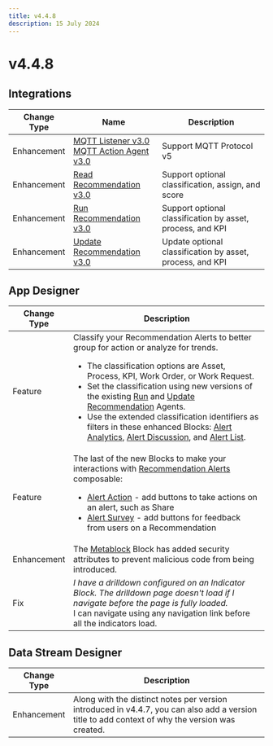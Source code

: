 ```yaml
---
title: v4.4.8
description: 15 July 2024
---
```


# v4.4.8

## Integrations

| Change Type | Name | Description |
|-------------|------|-------------|
| Enhancement | [MQTT Listener v3.0<br>MQTT Action Agent v3.0](https://xmpro.gitbook.io/mqtt/) | Support MQTT Protocol v5 |
| Enhancement | [Read Recommendation v3.0](https://xmpro.gitbook.io/read-recommendation/) | Support optional classification, assign, and score |
| Enhancement | [Run Recommendation v3.0](https://xmpro.gitbook.io/run-recommendation) | Support optional classification by asset, process, and KPI |
| Enhancement | [Update Recommendation v3.0](https://xmpro.gitbook.io/update-recommendation) | Update optional classification by asset, process, and KPI |

## App Designer

| Change Type | Description |
|-------------|-------------|
| Feature | Classify your Recommendation Alerts to better group for action or analyze for trends. <ul><li>The classification options are Asset, Process, KPI, Work Order, or Work Request.</li><li>Set the classification using new versions of the existing [Run](https://xmpro.gitbook.io/run-recommendation) and [Update Recommendation](https://xmpro.gitbook.io/update-recommendation) Agents.</li><li>Use the extended classification identifiers as filters in these enhanced Blocks: [Alert Analytics](../blocks-toolbox/recommendations/recommendation-analytics.md), [Alert Discussion](../blocks-toolbox/recommendations/recommendation-alert-discussion.md), and [Alert List](../blocks-toolbox/recommendations/alert-list.md).</li></ul> |
| Feature | The last of the new Blocks to make your interactions with [Recommendation Alerts](https://documentation.xmpro.com/concepts/recommendation/recommendation-alert) composable:<ul><li>[Alert Action](../blocks-toolbox/recommendations/alert-action.md) - add buttons to take actions on an alert, such as Share</li><li>[Alert Survey](../blocks-toolbox/recommendations/alert-survey.md) - add buttons for feedback from users on a Recommendation</li></ul> |
| Enhancement | The [Metablock](../blocks-toolbox/advanced/metablock.md) Block has added security attributes to prevent malicious code from being introduced. |
| Fix | *I have a drilldown configured on an Indicator Block. The drilldown page doesn't load if I navigate before the page is fully loaded.*<br>I can navigate using any navigation link before all the indicators load. |

## Data Stream Designer

| Change Type | Description |
|-------------|-------------|
| Enhancement | Along with the distinct notes per version introduced in v4.4.7, you can also add a version title to add context of why the version was created. |
